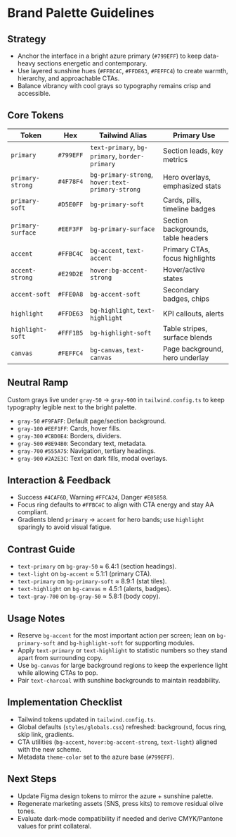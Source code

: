 # Brand Palette Guidelines

## Strategy
- Anchor the interface in a bright azure primary (`#799EFF`) to keep data-heavy sections energetic and contemporary.
- Use layered sunshine hues (`#FFBC4C`, `#FFDE63`, `#FEFFC4`) to create warmth, hierarchy, and approachable CTAs.
- Balance vibrancy with cool grays so typography remains crisp and accessible.

## Core Tokens
| Token | Hex | Tailwind Alias | Primary Use |
| --- | --- | --- | --- |
| `primary` | `#799EFF` | `text-primary`, `bg-primary`, `border-primary` | Section leads, key metrics |
| `primary-strong` | `#4F78F4` | `bg-primary-strong`, `hover:text-primary-strong` | Hero overlays, emphasized stats |
| `primary-soft` | `#D5E0FF` | `bg-primary-soft` | Cards, pills, timeline badges |
| `primary-surface` | `#EEF3FF` | `bg-primary-surface` | Section backgrounds, table headers |
| `accent` | `#FFBC4C` | `bg-accent`, `text-accent` | Primary CTAs, focus highlights |
| `accent-strong` | `#E29D2E` | `hover:bg-accent-strong` | Hover/active states |
| `accent-soft` | `#FFE0A8` | `bg-accent-soft` | Secondary badges, chips |
| `highlight` | `#FFDE63` | `bg-highlight`, `text-highlight` | KPI callouts, alerts |
| `highlight-soft` | `#FFF1B5` | `bg-highlight-soft` | Table stripes, surface blends |
| `canvas` | `#FEFFC4` | `bg-canvas`, `text-canvas` | Page background, hero underlay |

## Neutral Ramp
Custom grays live under `gray-50` → `gray-900` in `tailwind.config.ts` to keep typography legible next to the bright palette.

- `gray-50` `#F9FAFF`: Default page/section background.
- `gray-100` `#EEF1FF`: Cards, hover fills.
- `gray-300` `#CBD0E4`: Borders, dividers.
- `gray-500` `#8E94B0`: Secondary text, metadata.
- `gray-700` `#555A75`: Navigation, tertiary headings.
- `gray-900` `#2A2E3C`: Text on dark fills, modal overlays.

## Interaction & Feedback
- Success `#4CAF6D`, Warning `#FFCA24`, Danger `#E05858`.
- Focus ring defaults to `#FFBC4C` to align with CTA energy and stay AA compliant.
- Gradients blend `primary` → `accent` for hero bands; use `highlight` sparingly to avoid visual fatigue.

## Contrast Guide
- `text-primary` on `bg-gray-50` ≈ 6.4:1 (section headings).
- `text-light` on `bg-accent` ≈ 5.1:1 (primary CTA).
- `text-primary` on `bg-primary-soft` ≈ 8.9:1 (stat tiles).
- `text-highlight` on `bg-canvas` ≈ 4.5:1 (alerts, badges).
- `text-gray-700` on `bg-gray-50` ≈ 5.8:1 (body copy).

## Usage Notes
- Reserve `bg-accent` for the most important action per screen; lean on `bg-primary-soft` and `bg-highlight-soft` for supporting modules.
- Apply `text-primary` or `text-highlight` to statistic numbers so they stand apart from surrounding copy.
- Use `bg-canvas` for large background regions to keep the experience light while allowing CTAs to pop.
- Pair `text-charcoal` with sunshine backgrounds to maintain readability.

## Implementation Checklist
- Tailwind tokens updated in `tailwind.config.ts`.
- Global defaults (`styles/globals.css`) refreshed: background, focus ring, skip link, gradients.
- CTA utilities (`bg-accent`, `hover:bg-accent-strong`, `text-light`) aligned with the new scheme.
- Metadata `theme-color` set to the azure base (`#799EFF`).

## Next Steps
- Update Figma design tokens to mirror the azure + sunshine palette.
- Regenerate marketing assets (SNS, press kits) to remove residual olive tones.
- Evaluate dark-mode compatibility if needed and derive CMYK/Pantone values for print collateral.
